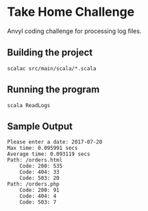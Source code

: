 Take Home Challenge
===================
Anvyl coding challenge for processing log files.

## Building the project
```
scalac src/main/scala/*.scala
```

## Running the program
```
scala ReadLogs
```

## Sample Output
```
Please enter a date: 2017-07-20
Max time: 0.095991 secs
Average time: 0.093119 secs
Path: /orders.html
	Code: 200: 535
	Code: 404: 33
	Code: 503: 20
Path: /orders.php
	Code: 200: 91
	Code: 404: 4
	Code: 503: 7
```